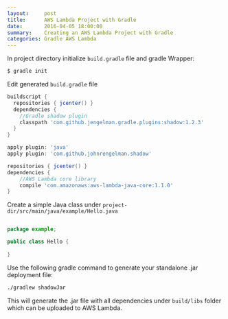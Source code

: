 ```yaml
---
layout:     post
title:      AWS Lambda Project with Gradle
date:       2016-04-05 18:00:00
summary:    Creating an AWS Lambda Project with Gradle
categories: Gradle AWS Lambda
---
```


In project directory initialize `build.gradle` file and gradle Wrapper:

```bash
$ gradle init
```

Edit generated `build.gradle` file

```gradle
buildscript {
  repositories { jcenter() }
  dependencies {
    //Gradle shadow plugin
    classpath 'com.github.jengelman.gradle.plugins:shadow:1.2.3'
  }
}

apply plugin: 'java'
apply plugin: 'com.github.johnrengelman.shadow'

repositories { jcenter() }
dependencies {
    //AWS Lambda core library
    compile 'com.amazonaws:aws-lambda-java-core:1.1.0'
}
```

Create a simple Java class under `project-dir/src/main/java/example/Hello.java`

```java

package example;

public class Hello {
  
}

```

Use the following gradle command to generate your standalone .jar deployment file:

```bash
./gradlew shadowJar
```

This will generate the .jar file with all dependencies under `build/libs` folder which can be uploaded to AWS Lambda.
